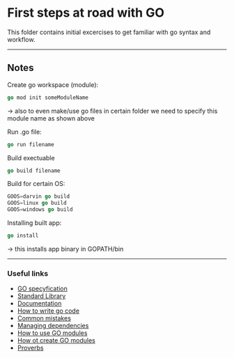 # First steps at road with GO

This folder contains initial excercises to get familiar with go syntax and workflow.

<hr>

## Notes

Create go workspace (module):

```go
go mod init someModuleName
```

-> also to even make/use go files in certain folder we need to specify this module name as shown above

Run .go file:

```go
go run filename
```

Build exectuable

```go
go build filename
```

Build for certain OS:

```go
GOOS=darvin go build
GOOS=linux go build
GOOS=windows go build
```

Installing built app:

```go
go install
```

-> this installs app binary in GOPATH/bin

<hr>

### Useful links

* [GO specyfication](https://go.dev/ref/spec)
* [Standard Library](https://pkg.go.dev/std)
* [Documentation](https://go.dev/doc/)
* [How to write go code](https://go.dev/doc/code)
* [Common mistakes](https://golang50shad.es/)
* [Managing dependencies](https://go.dev/doc/modules/managing-dependencies#naming_module)
* [How to use GO modules](https://www.digitalocean.com/community/tutorials/how-to-use-go-modules)
* [How ot create GO modules](https://go.dev/doc/tutorial/create-module)
* [Proverbs](https://go-proverbs.github.io/)

